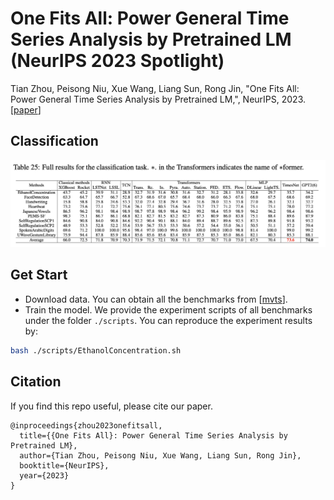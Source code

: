 # One Fits All: Power General Time Series Analysis by Pretrained LM (NeurIPS 2023 Spotlight)

Tian Zhou, Peisong Niu, Xue Wang, Liang Sun, Rong Jin, "One Fits All: Power General Time Series Analysis by Pretrained LM,", NeurIPS, 2023. [[paper](https://arxiv.org/abs/2302.11939)]

## Classification

![image](../pic/classification_result.png)

## Get Start

- Download data. You can obtain all the benchmarks from [[mvts](https://github.com/gzerveas/mvts_transformer)].
- Train the model. We provide the experiment scripts of all benchmarks under the folder `./scripts`. You can reproduce the experiment results by:

```bash
bash ./scripts/EthanolConcentration.sh
```

## Citation

If you find this repo useful, please cite our paper. 

```
@inproceedings{zhou2023onefitsall,
  title={{One Fits All}: Power General Time Series Analysis by Pretrained LM},
  author={Tian Zhou, Peisong Niu, Xue Wang, Liang Sun, Rong Jin},
  booktitle={NeurIPS},
  year={2023}
}
```